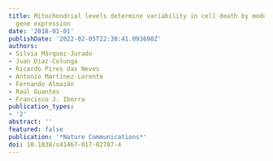 ```yaml
---
title: Mitochondrial levels determine variability in cell death by modulating apoptotic
  gene expression
date: '2018-01-01'
publishDate: '2022-02-05T22:38:41.093698Z'
authors:
- Silvia Márquez-Jurado
- Juan Díaz-Colunga
- Ricardo Pires das Neves
- Antonio Martinez-Lorente
- Fernando Almazán
- Raúl Guantes
- Francisco J. Iborra
publication_types:
- '2'
abstract: ''
featured: false
publication: '*Nature Communications*'
doi: 10.1038/s41467-017-02787-4
---
```


